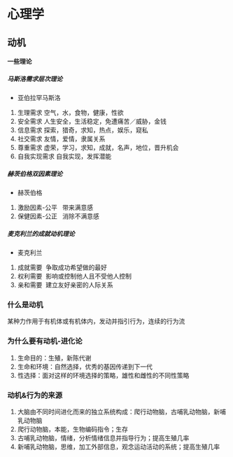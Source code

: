 # 心理学
## 动机
#### 一些理论
##### 马斯洛需求层次理论
* 亚伯拉罕马斯洛
1. 生理需求 空气，水，食物，健康，性欲
2. 安全需求 人生安全，生活稳定，免遭痛苦／威胁，金钱
3. 信息需求 探索，猎奇，求知，热点，娱乐，窥私
4. 社交需求 友情，爱情，隶属关系
5. 尊重需求 虚荣，学习，求知，成就，名声，地位，晋升机会
6. 自我实现需求 自我实现，发挥潜能
##### 赫茨伯格双因素理论
* 赫茨伯格
1. 激励因素-公平   带来满意感
2. 保健因素-公正   消除不满意感
##### 麦克利兰的成就动机理论
* 麦克利兰
1. 成就需要  争取成功希望做的最好
2. 权利需要  影响或控制他人且不受他人控制
3. 亲和需要  建立友好亲密的人际关系
### 什么是动机
某种力作用于有机体或有机体内，发动并指引行为，连续的行为流
### 为什么要有动机-进化论
1. 生命目的：生殖，新陈代谢
2. 生命和环境：自然选择，优秀的基因传递到下一代
3. 性选择：面对这样的环境选择的策略，雄性和雌性的不同性策略
### 动机&行为的来源
1. 大脑由不同时间进化而来的独立系统构成：爬行动物脑，古哺乳动物脑，新哺乳动物脑
2. 爬行动物脑，本能，生物编码指令；生存
3. 古哺乳动物脑，情绪，分析情绪信息并指导行为；提高生殖几率
4. 新哺乳动物脑，思维，加工外部信息，观念运动活动的系统；提高生殖几率
